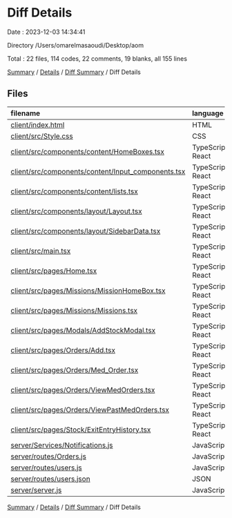 # Diff Details

Date : 2023-12-03 14:34:41

Directory /Users/omarelmasaoudi/Desktop/aom

Total : 22 files,  114 codes, 22 comments, 19 blanks, all 155 lines

[Summary](results.md) / [Details](details.md) / [Diff Summary](diff.md) / Diff Details

## Files
| filename | language | code | comment | blank | total |
| :--- | :--- | ---: | ---: | ---: | ---: |
| [client/index.html](/client/index.html) | HTML | 0 | 0 | 1 | 1 |
| [client/src/Style.css](/client/src/Style.css) | CSS | 0 | 0 | 2 | 2 |
| [client/src/components/content/HomeBoxes.tsx](/client/src/components/content/HomeBoxes.tsx) | TypeScript React | 2 | 0 | 0 | 2 |
| [client/src/components/content/Input_components.tsx](/client/src/components/content/Input_components.tsx) | TypeScript React | 2 | 0 | 0 | 2 |
| [client/src/components/content/lists.tsx](/client/src/components/content/lists.tsx) | TypeScript React | 14 | 0 | 1 | 15 |
| [client/src/components/layout/Layout.tsx](/client/src/components/layout/Layout.tsx) | TypeScript React | 50 | -1 | 1 | 50 |
| [client/src/components/layout/SidebarData.tsx](/client/src/components/layout/SidebarData.tsx) | TypeScript React | 58 | 0 | 1 | 59 |
| [client/src/main.tsx](/client/src/main.tsx) | TypeScript React | -2 | 0 | 0 | -2 |
| [client/src/pages/Home.tsx](/client/src/pages/Home.tsx) | TypeScript React | 8 | 0 | 0 | 8 |
| [client/src/pages/Missions/MissionHomeBox.tsx](/client/src/pages/Missions/MissionHomeBox.tsx) | TypeScript React | -18 | 18 | 1 | 1 |
| [client/src/pages/Missions/Missions.tsx](/client/src/pages/Missions/Missions.tsx) | TypeScript React | 0 | 0 | 2 | 2 |
| [client/src/pages/Modals/AddStockModal.tsx](/client/src/pages/Modals/AddStockModal.tsx) | TypeScript React | -3 | 0 | -1 | -4 |
| [client/src/pages/Orders/Add.tsx](/client/src/pages/Orders/Add.tsx) | TypeScript React | 7 | 0 | 0 | 7 |
| [client/src/pages/Orders/Med_Order.tsx](/client/src/pages/Orders/Med_Order.tsx) | TypeScript React | -5 | 0 | -1 | -6 |
| [client/src/pages/Orders/ViewMedOrders.tsx](/client/src/pages/Orders/ViewMedOrders.tsx) | TypeScript React | 1 | 0 | 0 | 1 |
| [client/src/pages/Orders/ViewPastMedOrders.tsx](/client/src/pages/Orders/ViewPastMedOrders.tsx) | TypeScript React | -7 | 0 | 1 | -6 |
| [client/src/pages/Stock/ExitEntryHistory.tsx](/client/src/pages/Stock/ExitEntryHistory.tsx) | TypeScript React | 6 | 0 | 0 | 6 |
| [server/Services/Notifications.js](/server/Services/Notifications.js) | JavaScript | 0 | 1 | 4 | 5 |
| [server/routes/Orders.js](/server/routes/Orders.js) | JavaScript | 24 | 4 | 8 | 36 |
| [server/routes/users.js](/server/routes/users.js) | JavaScript | -5 | 0 | 0 | -5 |
| [server/routes/users.json](/server/routes/users.json) | JSON | -14 | 0 | 0 | -14 |
| [server/server.js](/server/server.js) | JavaScript | -4 | 0 | -1 | -5 |

[Summary](results.md) / [Details](details.md) / [Diff Summary](diff.md) / Diff Details